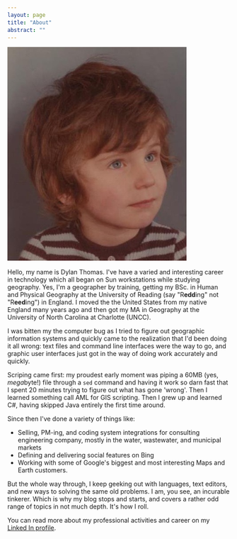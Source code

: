 ```yaml
---
layout: page
title: "About"
abstract: ""
---
```

<img src="/images/me.jpg" alt="The author" class="inset">

Hello, my name is Dylan Thomas. I've have a varied and interesting career in technology which all began on Sun workstations while studying geography. Yes, I'm a geographer by training, getting my BSc. in Human and Physical Geography at the University of Reading (say "R**edd**ing" not "R**eed**ing") in England. I moved the the United States from my native England many years ago and then got my MA in Geography at the University of North Carolina at Charlotte (UNCC).

I was bitten my the computer bug as I tried to figure out geographic information systems and quickly came to the realization that I'd been doing it all wrong: text files and command line interfaces were the way to go, and graphic user interfaces just got in the way of doing work accurately and quickly.

Scriping came first: my proudest early moment was piping a 60MB (yes, *mega*byte!) file through a `sed` command and having it work so darn fast that I spent 20 minutes trying to figure out what has gone 'wrong'. Then I learned something call AML for GIS scripting. Then I grew up and learned C#, having skipped Java entirely the first time around.

Since then I've done a variety of things like:

* Selling, PM-ing, and coding system integrations for consulting engineering company, mostly in the water, wastewater, and municipal markets
* Defining and delivering social features on Bing
* Working with some of Google's biggest and most interesting Maps and Earth customers.

But the whole way through, I keep geeking out with languages, text editors, and new ways to solving the same old problems. I am, you see, an incurable tinkerer. Which is why my blog stops and starts, and covers a rather odd range of topics in not much depth. It's how I roll.

You can read more about my professional activities and career on my [Linked In profile](http://www.linkedin.com/pub/dylan-thomas/1/94a/497).